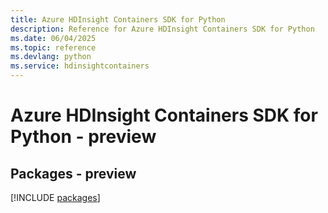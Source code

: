 ```yaml
---
title: Azure HDInsight Containers SDK for Python
description: Reference for Azure HDInsight Containers SDK for Python
ms.date: 06/04/2025
ms.topic: reference
ms.devlang: python
ms.service: hdinsightcontainers
---
```

# Azure HDInsight Containers SDK for Python - preview
## Packages - preview
[!INCLUDE [packages](hdinsight-containers-index.md)]